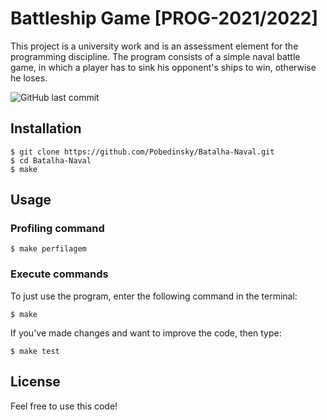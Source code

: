 # Battleship Game [PROG-2021/2022]

This project is a university work and is an assessment element for the programming discipline. The program consists of a simple naval battle game, in which a player has to sink his opponent's ships to win, otherwise he loses.


![GitHub last commit](https://img.shields.io/github/last-commit/Pobedinsky/Batalha-Naval)

## Installation



```
$ git clone https://github.com/Pobedinsky/Batalha-Naval.git
$ cd Batalha-Naval
$ make 
```

## Usage

### Profiling command

```
$ make perfilagem
```

### Execute commands
To just use the program, enter the following command in the terminal:
```
$ make 
```

If you've made changes and want to improve the code, then type:
```
$ make test
```

## License
Feel free to use this code!
